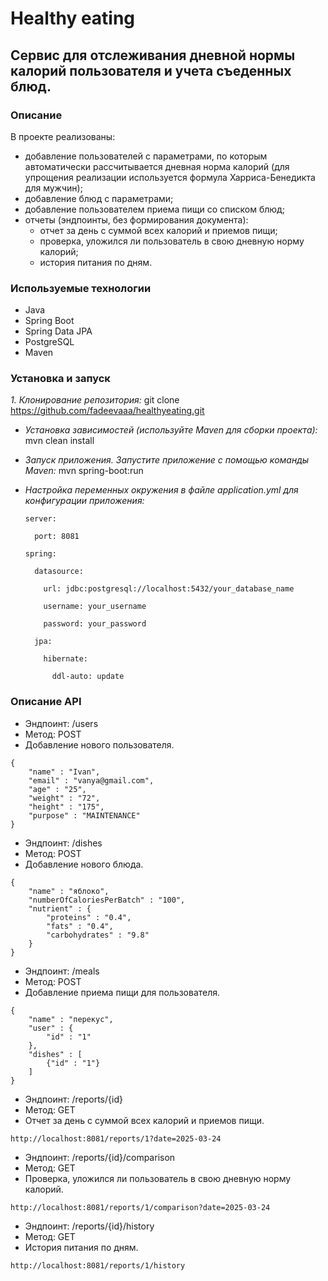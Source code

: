 # Healthy eating

## Сервис для отслеживания дневной нормы калорий пользователя и учета съеденных блюд.

### Описание
В проекте реализованы:
- добавление пользователей с параметрами, по которым автоматически рассчитывается дневная норма калорий (для упрощения реализации используется формула Харриса-Бенедикта для мужчин);
- добавление блюд с параметрами;
- добавление пользователем приема пищи со списком блюд;
- отчеты (эндпоинты, без формирования документа):
  - отчет за день с суммой всех калорий и приемов пищи;
  - проверка, уложился ли пользователь в свою дневную норму калорий;
  - история питания по дням.

### Используемые технологии 
- Java
- Spring Boot
- Spring Data JPA
- PostgreSQL
- Maven

### Установка и запуск
*1. Клонирование репозитория:*
git clone https://github.com/fadeevaaa/healthyeating.git
- *Установка зависимостей (используйте Maven для сборки проекта):*
mvn clean install
- *Запуск приложения. Запустите приложение с помощью команды Maven:*
mvn spring-boot:run
- *Настройка переменных окружения в файле application.yml для конфигурации приложения:*
  
  ```
  server:
  
    port: 8081
  
  spring:

    datasource:
  
      url: jdbc:postgresql://localhost:5432/your_database_name
    
      username: your_username
    
      password: your_password
    
    jpa:
  
      hibernate:
    
        ddl-auto: update
  ```

###  Описание API
- Эндпоинт: /users
- Метод: POST
- Добавление нового пользователя.
```
{
    "name" : "Ivan",
    "email" : "vanya@gmail.com",
    "age" : "25",
    "weight" : "72",
    "height" : "175",
    "purpose" : "MAINTENANCE"
}
```

- Эндпоинт: /dishes
- Метод: POST
- Добавление нового блюда.
```
{
    "name" : "яблоко",
    "numberOfCaloriesPerBatch" : "100",
    "nutrient" : {
        "proteins" : "0.4", 
        "fats" : "0.4", 
        "carbohydrates" : "9.8"
    }
}
```

- Эндпоинт: /meals
- Метод: POST
- Добавление приема пищи для пользователя.
```
{
    "name" : "перекус",
    "user" : {
        "id" : "1"
    },
    "dishes" : [
        {"id" : "1"}
    ]
}
```

- Эндпоинт: /reports/{id}
- Метод: GET
- Отчет за день с суммой всех калорий и приемов пищи.
```
http://localhost:8081/reports/1?date=2025-03-24
```

- Эндпоинт: /reports/{id}/comparison
- Метод: GET
- Проверка, уложился ли пользователь в свою дневную норму калорий.
```
http://localhost:8081/reports/1/comparison?date=2025-03-24
```

- Эндпоинт: /reports/{id}/history
- Метод: GET
- История питания по дням.
```
http://localhost:8081/reports/1/history
```
